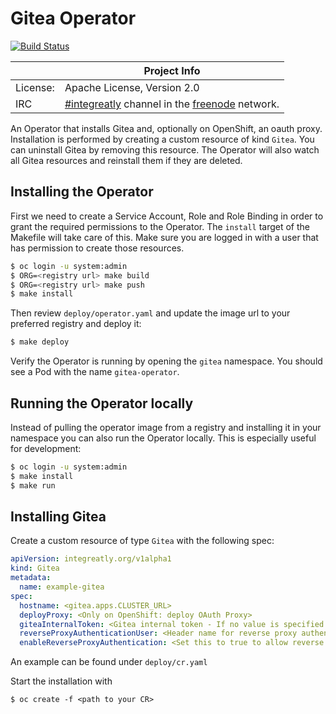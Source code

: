 # Gitea Operator

[![Build Status](https://travis-ci.org/integr8ly/gitea-operator.svg?branch=master)](https://travis-ci.org/integr8ly/gitea-operator)

|                 | Project Info  |
| --------------- | ------------- |
| License:        | Apache License, Version 2.0                      |
| IRC             | [#integreatly](https://webchat.freenode.net/?channels=integreatly) channel in the [freenode](http://freenode.net/) network. |

An Operator that installs Gitea and, optionally on OpenShift, an oauth proxy. Installation is performed by creating a custom resource of kind `Gitea`. You can uninstall Gitea by removing this resource.
The Operator will also watch all Gitea resources and reinstall them if they are deleted.

## Installing the Operator

First we need to create a Service Account, Role and Role Binding in order to grant the required permissions to the Operator. The `install` target of the Makefile will take care of this. Make sure you are logged in with a user that has permission to create those resources.

```sh
$ oc login -u system:admin
$ ORG=<registry url> make build
$ ORG=<registry url> make push
$ make install
```

Then review `deploy/operator.yaml` and update the image url to your preferred registry and deploy it:

```sh
$ make deploy
```

Verify the Operator is running by opening the `gitea` namespace. You should see a Pod with the name `gitea-operator`.

## Running the Operator locally

Instead of pulling the operator image from a registry and installing it in your namespace you can also run the Operator locally. This is especially useful for development:

```sh
$ oc login -u system:admin
$ make install
$ make run
```

## Installing Gitea

Create a custom resource of type `Gitea` with the following spec:

```yaml
apiVersion: integreatly.org/v1alpha1
kind: Gitea
metadata:
  name: example-gitea
spec:
  hostname: <gitea.apps.CLUSTER_URL>
  deployProxy: <Only on OpenShift: deploy OAuth Proxy>
  giteaInternalToken: <Gitea internal token - If no value is specified a token will be generated>
  reverseProxyAuthenticationUser: <Header name for reverse proxy authentication (Default value: X-WEBAUTH-USER)>
  enableReverseProxyAuthentication: <Set this to true to allow reverse proxy authentication (Default value: False)>
```

An example can be found under `deploy/cr.yaml`

Start the installation with

```
$ oc create -f <path to your CR>
```
